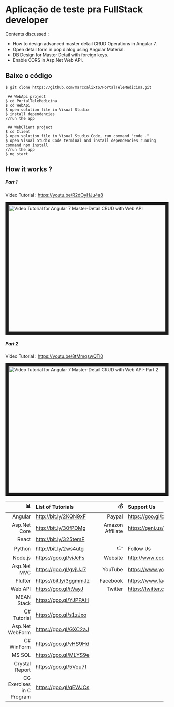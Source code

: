 # Aplicação de teste pra FullStack developer


Contents discussed :
- How to design advanced master detail CRUD Operations in Angular 7.
- Open detail form in pop dialog using Angular Material.
- DB Design for Master Detail with foreign keys.
- Enable CORS in Asp.Net Web API.

## Baixe o código

```
$ git clone https://github.com/marccalixto/PortalTeleMedicina.git

 ## WebApi project
$ cd PortalTeleMedicina
$ cd WebApi
$ open solution file in Visual Studio
$ install dependencies
//run the app

 ## WebClient project
$ cd Client
$ open solution file in Visual Studio Code, run command "code ."
$ open Visual Studio Code terminal and install dependencies running command npm install
//run the app
$ ng start
```

 ## How it works ?
 
 ##### Part 1
 
 Video Tutorial : https://youtu.be/R2dOyHJu4a8
 
 <a href="http://www.youtube.com/watch?feature=player_embedded&v=R2dOyHJu4a8
" target="_blank"><img src="http://img.youtube.com/vi/R2dOyHJu4a8/0.jpg" 
alt="Video Tutorial for Angular 7 Master-Detail CRUD with Web API" width="500" height="400" border="10" /></a>

 ##### Part 2
 Video Tutorial : https://youtu.be/8tMmqswQTl0
 
 <a href="http://www.youtube.com/watch?feature=player_embedded&v=8tMmqswQTl0
" target="_blank"><img src="http://img.youtube.com/vi/8tMmqswQTl0/0.jpg" 
alt="Video Tutorial for Angular 7 Master-Detail CRUD with Web API- Part 2" width="500" height="400" border="10" /></a>


| :bar_chart:               |  List of Tutorials   |   | :moneybag:           | Support Us                           |
|--------------------------:|:---------------------|---|---------------------:|:-------------------------------------|
| Angular                   |http://bit.ly/2KQN9xF |   |Paypal                | https://goo.gl/bPcyXW                |
| Asp.Net Core              |http://bit.ly/30fPDMg |   |Amazon   Affiliate    | https://geni.us/JDzpE                |
| React                     |http://bit.ly/325temF |   |
| Python                    |http://bit.ly/2ws4utg |   | :point_right:        | Follow Us                            |
| Node.js                   |https://goo.gl/viJcFs |   |Website               |http://www.codaffection.com          |
| Asp.Net MVC               |https://goo.gl/gvjUJ7 |   |YouTube               |https://www.youtube.com/codaffection  |
| Flutter                   |https://bit.ly/3ggmmJz|   |Facebook              |https://www.facebook.com/codaffection |
| Web API                   |https://goo.gl/itVayJ |   |Twitter               |https://twitter.com/CodAffection      |
| MEAN Stack                |https://goo.gl/YJPPAH |   |
| C# Tutorial               |https://goo.gl/s1zJxo |   |
| Asp.Net WebForm           |https://goo.gl/GXC2aJ |   |
| C# WinForm                |https://goo.gl/vHS9Hd |   |
| MS SQL                    |https://goo.gl/MLYS9e |   |
| Crystal Report            |https://goo.gl/5Vou7t |   |
| CG Exercises in C Program |https://goo.gl/qEWJCs |   |
